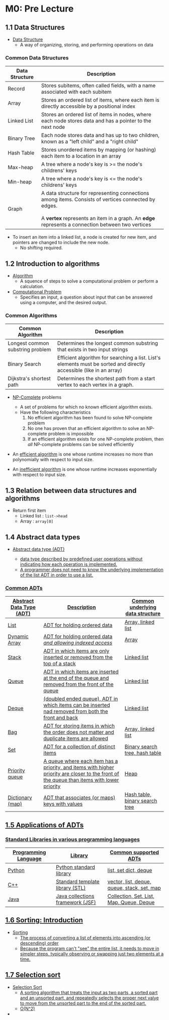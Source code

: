 # M0: Pre Lecture

## 1.1 Data Structures

- <u>Data Structure</u>
  - A way of organizing, storing, and performing operations on data


### Common Data Structures
| Data Structure | Description                                                                                                                                                                                                          |
|----------------|----------------------------------------------------------------------------------------------------------------------------------------------------------------------------------------------------------------------|
| Record         | Stores subitems, often called fields, with a name associated with each subitem                                                                                                                                       |
| Array          | Stores an ordered list of items, where each item is directly accessible by a positional index                                                                                                                        |
| Linked List    | Stores an ordered list of items in nodes, where each node stores data and has a pointer to the next node                                                                                                             |
| Binary Tree    | Each node stores data and has up to two children, known as a "left child" and a "right child"                                                                                                                        |
| Hash Table     | Stores unordered items by mapping (or hashing) each item to a location in an array                                                                                                                                   |
| Max-heap       | A tree where a node's key is >= the node's childrens' keys                                                                                                                                                           | 
| Min-heap       | A tree where a node's key is <= the node's childrens' keys                                                                                                                                                           | 
| Graph          | A data structure for representing connections among items. Consists of vertices connected by edges. <br/> <br/> A **vertex** represents an item in a graph. An **edge** represents a connection between two vertices | 


- To insert an item into a linked list, a node is created for new item, and pointers are changed to include the new node. 
  - No shifting required.

## 1.2 Introduction to algorithms

- <u>Algorithm</u>
  - A squence of steps to solve a computational problem or perform a calculation.
- <u>Computational Problem</u>
  - Specifies an input, a question about input that can be answered using a computer, and the desired output.

### Common Algorithms
| Common Algorithm                 | Description                                                                                                         |
|----------------------------------|---------------------------------------------------------------------------------------------------------------------|
| Longest common substring problem | Determines the longest common substring that exists in two input strings                                            |
| Binary Search                    | Efficient algorithm for searching a list. List's elements must be sorted and directly accessible (like in an array) |
| Dijkstra's shortest path         | Determines the shortest path from a start vertex to each vertex in a graph.                                         |

- <u>NP-Complete</u> problems
  - A set of problems for which no known efficient algorithm exists.
  - Have the following characteristics
    1. No efficient algorithm has been found to solve NP-complete problem
    2. No one has proven that an efficient algorithm to solve an NP-complete problem is impossible
    3. If an efficient algorithm exists for one NP-complete problem, then _all_ NP-complete problems can be solved efficiently


- An <u>efficient algorithm</u> is one whose runtime increases no more than polynomially with respect to input size. 
- An <u>inefficient algorithm</u> is one whose runtime increases exponentially with respect to input size.


## 1.3 Relation between data structures and algorithms
- Return first item
  - Linked list : `list->head`
  - Array : `array[0]`

## 1.4 Abstract data types
- <u>Abstract data type (ADT)<u>
  - data type described by predefined user operations without indicating how each operation is implemented.
  - A programmer does not need to know the underlying implementation of the list ADT in order to use a list.

### Common ADTs
| Abstract Data Type (ADT) | Description                                                                                                                                | Common underlying data structure |
|--------------------------|--------------------------------------------------------------------------------------------------------------------------------------------|----------------------------------|
| List                     | ADT for holding ordered data                                                                                                               | Array, linked list               |
| Dynamic Array            | ADT for holding ordered data _and allowing indexed access_                                                                                 | Array                            |
| Stack                    | ADT in which items are only inserted or removed from the top of a stack                                                                    | Linked list                      |
| Queue                    | ADT in which items are inserted at the end of the queue and removed from the front of the queue                                            | Linked list                      |
| Deque                    | (doubled ended queue), ADT in which items can be inserted nad removed from both the front and back                                         | Linked list                      | 
| Bag                      | ADT for storing items in which the order does not matter and duplicate items are allowed                                                   | Array, linked list               |
| Set                      | ADT for a collection of distinct items                                                                                                     | Binary search tree, hash table   |
| Priority queue           | A queue where each item has a priority, and items with higher priority are closer to the front of the queue than items with lower priority | Heap                             |
| Dictionary (map)         | ADT that associates (or maps) keys with values                                                                                             | Hash table, binary search tree   | 



## 1.5 Applications of ADTs

### Standard Libraries in various programming languages
| Programming Language | Library                         | Common supported ADTs                       |
|----------------------|---------------------------------|---------------------------------------------|
| Python               | Python standard library         | list, set dict, deque                       |
| C++                  | Standard template library (STL) | vector, list, deque, queue, stack, set, map |
| Java                 | Java collections framework (JSF) | Collection, Set, List, Map, Queue, Deque    |


## 1.6 Sorting: Introduction
- <u>Sorting</u>
  - The process of converting a list of elements into ascending (or descending) order
  - Because the program can't "see" the entire list, it needs to move in simpler steps, typically observing or swapping just two elements at a time.

## 1.7 Selection sort
- <u>Selection Sort</u>
  - A sorting algorithm that treats the input as two parts, a sorted part and an unsorted part, and repeatedly selects the proper next valye to move from the unsorted part to the end of the sorted part.
  - O(N^2)
- 